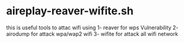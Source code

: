 # aireplay-reaver-wifite.sh
this is useful tools to attac wifi using 1- reaver for wps Vulnerability 2- airodump for attack wpa/wap2 wifi 3- wifite for attack all wifi network 
